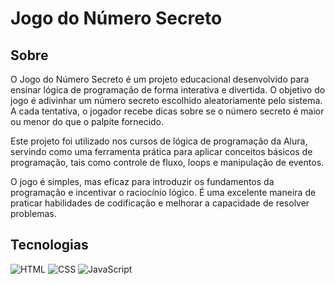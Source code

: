 # Jogo do Número Secreto

## Sobre

O Jogo do Número Secreto é um projeto educacional desenvolvido para ensinar lógica de programação de forma interativa e divertida. O objetivo do jogo é adivinhar um número secreto escolhido aleatoriamente pelo sistema. A cada tentativa, o jogador recebe dicas sobre se o número secreto é maior ou menor do que o palpite fornecido. 

Este projeto foi utilizado nos cursos de lógica de programação da Alura, servindo como uma ferramenta prática para aplicar conceitos básicos de programação, tais como controle de fluxo, loops e manipulação de eventos.

O jogo é simples, mas eficaz para introduzir os fundamentos da programação e incentivar o raciocínio lógico. É uma excelente maneira de praticar habilidades de codificação e melhorar a capacidade de resolver problemas.

## Tecnologias
![HTML](https://img.shields.io/badge/HTML-239120?style=for-the-badge&logo=html5&logoColor=white)
![CSS](https://img.shields.io/badge/CSS-239120?&style=for-the-badge&logo=css3&logoColor=white)
![JavaScript](https://img.shields.io/badge/JavaScript-F7DF1E?style=for-the-badge&logo=javascript&logoColor=black)
